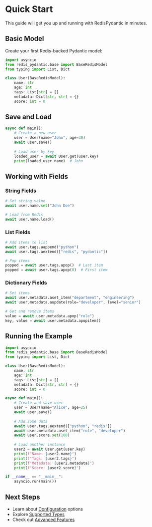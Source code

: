 # Quick Start

This guide will get you up and running with RedisPydantic in minutes.

## Basic Model

Create your first Redis-backed Pydantic model:

```python
import asyncio
from redis_pydantic.base import BaseRedisModel
from typing import List, Dict

class User(BaseRedisModel):
    name: str
    age: int
    tags: List[str] = []
    metadata: Dict[str, str] = {}
    score: int = 0
```

## Save and Load

```python
async def main():
    # Create a new user
    user = User(name="John", age=30)
    await user.save()
    
    # Load user by key
    loaded_user = await User.get(user.key)
    print(loaded_user.name)  # John
```

## Working with Fields

### String Fields

```python
# Set string value
await user.name.set("John Doe")

# Load from Redis
await user.name.load()
```

### List Fields

```python
# Add items to list
await user.tags.aappend("python")
await user.tags.aextend(["redis", "pydantic"])

# Pop items
popped = await user.tags.apop()  # Last item
popped = await user.tags.apop(0)  # First item
```

### Dictionary Fields

```python
# Set items
await user.metadata.aset_item("department", "engineering")
await user.metadata.aupdate(role="developer", level="senior")

# Get and remove items
value = await user.metadata.apop("role")
key, value = await user.metadata.apopitem()
```

## Running the Example

```python
import asyncio
from redis_pydantic.base import BaseRedisModel
from typing import List, Dict

class User(BaseRedisModel):
    name: str
    age: int
    tags: List[str] = []
    metadata: Dict[str, str] = {}
    score: int = 0

async def main():
    # Create and save user
    user = User(name="Alice", age=25)
    await user.save()
    
    # Add some data
    await user.tags.aextend(["python", "redis"])
    await user.metadata.aset_item("role", "developer")
    await user.score.set(100)
    
    # Load another instance
    user2 = await User.get(user.key)
    print(f"Name: {user2.name}")
    print(f"Tags: {user2.tags}")
    print(f"Metadata: {user2.metadata}")
    print(f"Score: {user2.score}")

if __name__ == "__main__":
    asyncio.run(main())
```

## Next Steps

- Learn about [Configuration](configuration.md) options
- Explore [Supported Types](types.md)
- Check out [Advanced Features](advanced.md)
